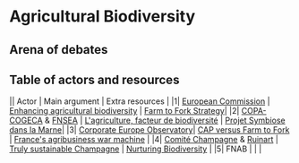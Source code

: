 # Agricultural Biodiversity

## Arena of debates

## Table of actors and resources

|| Actor | Main argument | Extra resources |
|1| [European Commission](https://ec.europa.eu/commission/presscorner/detail/en/IP_21_2711) | [Enhancing agricultural biodiversity](https://ec.europa.eu/info/food-farming-fisheries/sustainability/environmental-sustainability/biodiversity_en) |  [Farm to Fork Strategy](https://ec.europa.eu/food/horizontal-topics/farm-fork-strategy_en)|
|2| [COPA-COGECA](https://copa-cogeca.eu/about-copa) & [FNSEA](https://www.fnsea.fr/communiques-de-presse/strategies-farm-to-fork-et-biodiversite-la-commission-fait-fausse-route/) | [L'agriculture, facteur de biodiversité](https://www.fnsea.fr/actualit%C3%A9s/lagriculture-facteur-de-biodiversite) | [Projet Symbiose dans la Marne](https://www.symbiose-biodiversite.com/le-medef-plante-des-haies-dans-la-marne-pour-compenser-un-bilan-carbone)|
|3| [Corporate Europe Observatory](https://corporateeurope.org/en/what-we-do)| [CAP versus Farm to Fork](https://corporateeurope.org/sites/default/files/2020-10/CAP_Farm-to-Fork-Final_0.pdf) | [France's agribusiness war machine](https://corporateeurope.org/en/2020/10/fnsea-frances-agribusiness-war-machine-name-farmers-defence) |
|4| [Comité Champagne](https://www.champagne.fr/en/sustainable-development/champagne-sustainable-development) & [Ruinart](https://www.ruinart.com/en-us/sustainability-commitments/biodiversity) | [Truly sustainable Champagne](https://sustainablewine.co.uk/how-far-away-is-truly-sustainable-champagne) | [Nurturing Biodiversity](https://www.ruinart.com/sites/ruinart/files/2021-03/PR_REFORESTACTION_MARCH2021_RUINART_0.pdf) |
|5| FNAB | | |
